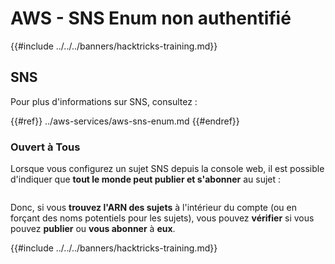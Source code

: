 # AWS - SNS Enum non authentifié

{{#include ../../../banners/hacktricks-training.md}}

## SNS

Pour plus d'informations sur SNS, consultez :

{{#ref}}
../aws-services/aws-sns-enum.md
{{#endref}}

### Ouvert à Tous

Lorsque vous configurez un sujet SNS depuis la console web, il est possible d'indiquer que **tout le monde peut publier et s'abonner** au sujet :

<figure><img src="../../../images/image (212).png" alt=""><figcaption></figcaption></figure>

Donc, si vous **trouvez l'ARN des sujets** à l'intérieur du compte (ou en forçant des noms potentiels pour les sujets), vous pouvez **vérifier** si vous pouvez **publier** ou **vous abonner** à **eux**.

{{#include ../../../banners/hacktricks-training.md}}
